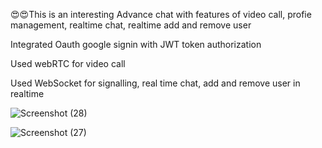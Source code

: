 😍😍This is an interesting Advance chat with features of video call, profie management, realtime chat, realtime add and remove user


Integrated Oauth google signin with JWT token authorization


Used webRTC for video call 


Used WebSocket for signalling, real time chat, add and remove user in realtime



![Screenshot (28)](https://github.com/panditshivammishra/MernChatApp/assets/109903290/656e6b81-d900-4bef-9978-95d7382943bd)



![Screenshot (27)](https://github.com/panditshivammishra/MernChatApp/assets/109903290/e30e25c5-dedf-4e3f-ad73-b3dce9168060)

